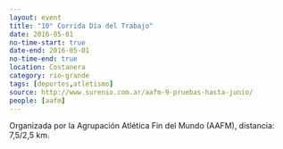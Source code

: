```yaml
---
layout: event 
title: "10° Corrida Día del Trabajo"
date: 2016-05-01
no-time-start: true
date-end: 2016-05-01
no-time-end: true
location: Costanera
category: rio-grande
tags: [deportes,atletismo]
source: http://www.surenio.com.ar/aafm-9-pruebas-hasta-junio/
people: [aafm]
---
```


Organizada por la Agrupación Atlética Fin del Mundo (AAFM), distancia: 7,5/2,5 km.
